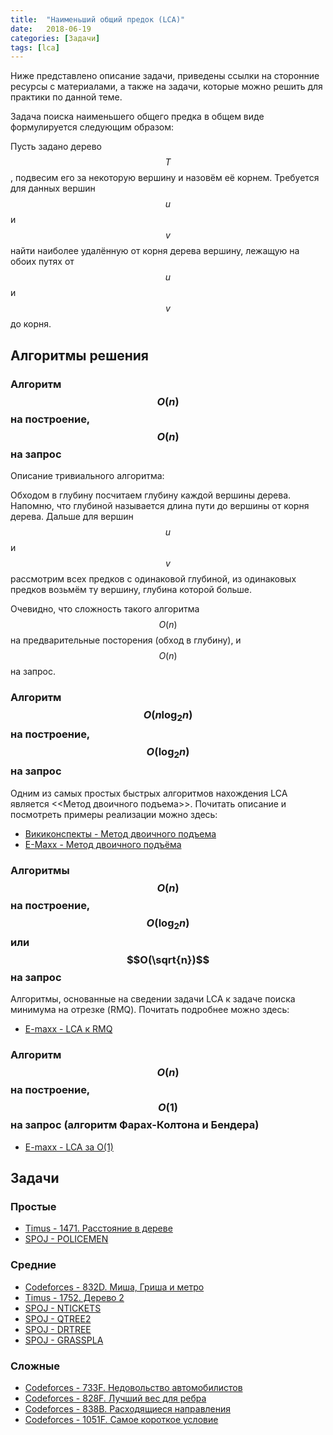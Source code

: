 ```yaml
---
title:  "Наименьший общий предок (LCA)"
date:   2018-06-19
categories: [Задачи]
tags: [lca]
---
```


Ниже представлено описание задачи, приведены ссылки на сторонние ресурсы с материалами, а также на задачи, которые можно решить для практики по данной теме.

<!--more-->

Задача поиска наименьшего общего предка в общем виде формулируется следующим образом:

Пусть задано дерево $$T$$, подвесим его за некоторую вершину и назовём её корнем.
Требуется для данных вершин $$u$$ и $$v$$ найти наиболее удалённую от корня дерева вершину, лежащую на обоих путях от $$u$$ и $$v$$ до корня. 

## Алгоритмы решения

### Алгоритм $$O(n)$$ на построение, $$O(n)$$ на запрос

Описание тривиального алгоритма:

Обходом в глубину посчитаем глубину каждой вершины дерева. Напомню, что глубиной называется длина пути до вершины от корня дерева.
Дальше для вершин $$u$$ и $$v$$ рассмотрим всех предков с одинаковой глубиной, из одинаковых предков возьмём ту вершину, глубина которой больше.

Очевидно, что сложность такого алгоритма $$O(n)$$ на предварительные посторения (обход в глубину), и $$O(n)$$ на запрос.

### Алгоритм $$O(n \log_2 n)$$ на построение, $$O(\log_2 n)$$ на запрос

Одним из самых простых быстрых алгоритмов нахождения LCA является <<Метод двоичного подъема>>. Почитать описание и посмотреть примеры реализации можно здесь:
 * [Викиконспекты - Метод двоичного подъема](https://neerc.ifmo.ru/wiki/index.php?title=%D0%9C%D0%B5%D1%82%D0%BE%D0%B4_%D0%B4%D0%B2%D0%BE%D0%B8%D1%87%D0%BD%D0%BE%D0%B3%D0%BE_%D0%BF%D0%BE%D0%B4%D1%8A%D0%B5%D0%BC%D0%B0)
 * [E-Maxx - Метод двоичного подъёма](http://e-maxx.ru/algo/lca_simpler)

### Алгоритмы $$O(n)$$ на построение, $$O(\log_2 n)$$ или  $$O(\sqrt{n})$$ на запрос

Алгоритмы, основанные на сведении задачи LCA к задаче поиска минимума на отрезке (RMQ). Почитать подробнее можно здесь:
 * [E-maxx - LCA к RMQ](http://e-maxx.ru/algo/lca)

### Алгоритм $$O(n)$$ на построение, $$O(1)$$ на запрос (алгоритм Фарах-Колтона и Бендера)

 * [E-maxx - LCA за O(1)](http://e-maxx.ru/algo/lca_linear)

## Задачи

### Простые
 * [Timus - 1471. Расстояние в дереве](http://acm.timus.ru/problem.aspx?space=1&num=1471)
 * [SPOJ - POLICEMEN](https://www.spoj.com/problems/POLICEMEN/)

### Средние
 * [Codeforces - 832D. Миша, Гриша и метро](http://codeforces.com/contest/832/problem/D)
 * [Timus - 1752. Дерево 2](http://acm.timus.ru/problem.aspx?space=1&num=1752)
 * [SPOJ - NTICKETS](https://www.spoj.com/problems/NTICKETS/)
 * [SPOJ - QTREE2](https://www.spoj.com/problems/QTREE2/)
 * [SPOJ - DRTREE](https://www.spoj.com/problems/DRTREE/)
 * [SPOJ - GRASSPLA](https://www.spoj.com/problems/GRASSPLA/)

### Сложные
 * [Codeforces - 733F. Недовольство автомобилистов](http://codeforces.com/contest/733/problem/F)
 * [Codeforces - 828F. Лучший вес для ребра](http://codeforces.com/contest/828/problem/F)
 * [Codeforces - 838B. Расходящиеся направления](http://codeforces.com/problemset/problem/838/B)
 * [Codeforces - 1051F. Самое короткое условие](http://codeforces.com/contest/1051/problem/F)


